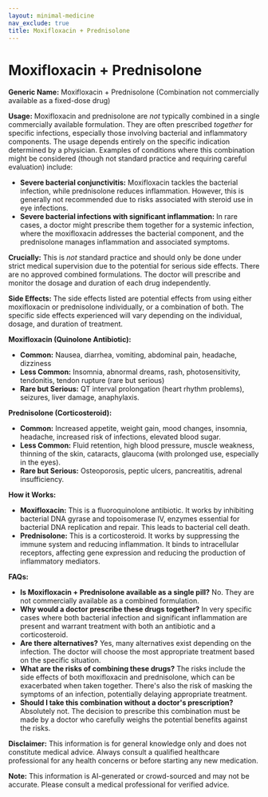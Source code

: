 ```yaml
---
layout: minimal-medicine
nav_exclude: true
title: Moxifloxacin + Prednisolone
---
```


# Moxifloxacin + Prednisolone

**Generic Name:** Moxifloxacin + Prednisolone (Combination not commercially available as a fixed-dose drug)


**Usage:**  Moxifloxacin and prednisolone are *not* typically combined in a single commercially available formulation.  They are often prescribed *together* for specific infections, especially those involving bacterial and inflammatory components.  The usage depends entirely on the specific indication determined by a physician.  Examples of conditions where this combination might be considered (though not standard practice and requiring careful evaluation) include:

* **Severe bacterial conjunctivitis:**  Moxifloxacin tackles the bacterial infection, while prednisolone reduces inflammation.  However, this is generally not recommended due to risks associated with steroid use in eye infections.
* **Severe bacterial infections with significant inflammation:** In rare cases, a doctor might prescribe them together for a systemic infection, where the moxifloxacin addresses the bacterial component, and the prednisolone manages inflammation and associated symptoms.

**Crucially:**  This is *not* standard practice and should only be done under strict medical supervision due to the potential for serious side effects.  There are no approved combined formulations. The doctor will prescribe and monitor the dosage and duration of each drug independently.


**Side Effects:**  The side effects listed are potential effects from using either moxifloxacin or prednisolone individually, or a combination of both.  The specific side effects experienced will vary depending on the individual, dosage, and duration of treatment.

**Moxifloxacin (Quinolone Antibiotic):**

* **Common:** Nausea, diarrhea, vomiting, abdominal pain, headache, dizziness
* **Less Common:**  Insomnia, abnormal dreams, rash, photosensitivity, tendonitis, tendon rupture (rare but serious)
* **Rare but Serious:**  QT interval prolongation (heart rhythm problems), seizures, liver damage, anaphylaxis.

**Prednisolone (Corticosteroid):**

* **Common:** Increased appetite, weight gain, mood changes, insomnia, headache, increased risk of infections, elevated blood sugar.
* **Less Common:**  Fluid retention, high blood pressure, muscle weakness, thinning of the skin, cataracts, glaucoma (with prolonged use, especially in the eyes).
* **Rare but Serious:**  Osteoporosis, peptic ulcers, pancreatitis, adrenal insufficiency.


**How it Works:**

* **Moxifloxacin:** This is a fluoroquinolone antibiotic. It works by inhibiting bacterial DNA gyrase and topoisomerase IV, enzymes essential for bacterial DNA replication and repair. This leads to bacterial cell death.
* **Prednisolone:** This is a corticosteroid. It works by suppressing the immune system and reducing inflammation. It binds to intracellular receptors, affecting gene expression and reducing the production of inflammatory mediators.


**FAQs:**

* **Is Moxifloxacin + Prednisolone available as a single pill?** No.  They are not commercially available as a combined formulation.
* **Why would a doctor prescribe these drugs together?** In very specific cases where both bacterial infection and significant inflammation are present and warrant treatment with both an antibiotic and a corticosteroid.
* **Are there alternatives?** Yes, many alternatives exist depending on the infection.  The doctor will choose the most appropriate treatment based on the specific situation.
* **What are the risks of combining these drugs?**  The risks include the side effects of both moxifloxacin and prednisolone, which can be exacerbated when taken together.  There's also the risk of masking the symptoms of an infection, potentially delaying appropriate treatment.
* **Should I take this combination without a doctor's prescription?** Absolutely not.  The decision to prescribe this combination must be made by a doctor who carefully weighs the potential benefits against the risks.


**Disclaimer:** This information is for general knowledge only and does not constitute medical advice.  Always consult a qualified healthcare professional for any health concerns or before starting any new medication.


**Note:** This information is AI-generated or crowd-sourced and may not be accurate. Please consult a medical professional for verified advice.